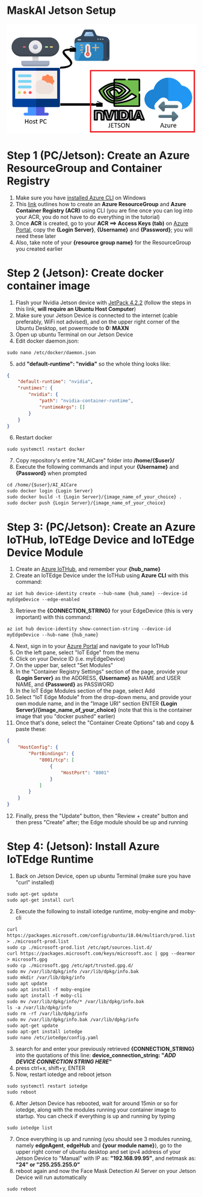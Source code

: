 # MaskAI Jetson Setup
![Overall Schematic Jetson](/Jetson/Overall_Schematic_Jetson.png)

# Step 1 (PC/Jetson): Create an Azure ResourceGroup and Container Registry
1. Make sure you have [installed Azure CLI](https://docs.microsoft.com/zh-tw/cli/azure/install-azure-cli-windows?view=azure-cli-latest) on Windows
2. This [link](https://docs.microsoft.com/zh-tw/azure/container-registry/container-registry-get-started-azure-cli) outlines how to create an **Azure ResourceGroup** and **Azure Container Registry (ACR)** using CLI (you are fine once you can log into your ACR, you do not have to do everything in the tutorial)
3. Once **ACR** is created, go to your **ACR ==> Access Keys (tab)** on [Azure Portal](https://portal.azure.com), copy the **{Login Server}**, **{Username}** and **{Password}**; you will need these later
4. Also, take note of your **{resource group name}** for the ResourceGroup you created earlier

# Step 2 (Jetson): Create docker container image
1. Flash your Nvidia Jetson device with [JetPack 4.2.2](https://developer.nvidia.com/jetpack-422-archive) (follow the steps in this link, **will require an Ubuntu Host Computer**)
2. Make sure your Jetson Device is connected to the internet (cable preferably, WiFi not advised), and on the upper right corner of the Ubuntu Desktop, set powermode to **0: MAXN**
3. Open up ubuntu Terminal on our Jetson Device
4. Edit docker daemon.json:
```
sudo nano /etc/docker/daemon.json
```
5. add **"default-runtime": "nvidia"** so the whole thing looks like:
```json
{
    "default-runtime": "nvidia",
    "runtimes": {
        "nvidia": {
            "path": "nvidia-container-runtime",
            "runtimeArgs": []
        }
    }
}
```
6. Restart docker
```
sudo systemctl restart docker
```
7. Copy repository's entire "AI_AICare" folder into **/home/{$user}/**
8. Execute the following commands and input your **{Username}** and **{Password}** when prompted
```
cd /home/{$user}/AI_AICare
sudo docker login {Login Server}
sudo docker build -t {Login Server}/{image_name_of_your_choice} .
sudo docker push {Login Server}/{image_name_of_your_choice}
```

# Step 3: (PC/Jetson): Create an Azure IoTHub, IoTEdge Device and IoTEdge Device Module
1. Create an [Azure IoTHub](https://docs.microsoft.com/en-us/azure/iot-hub/iot-hub-create-using-cli), and remember your **{hub_name}**
2. Create an IoTEdge Device under the IoTHub using **Azure CLI** with this command: 
```
az iot hub device-identity create --hub-name {hub_name} --device-id myEdgeDevice --edge-enabled
```
3. Retrieve the **{CONNECTION_STRING}** for your EdgeDevice (this is very important) with this command: 
```
az iot hub device-identity show-connection-string --device-id myEdgeDevice --hub-name {hub_name}
```
4. Next, sign in to your [Azure Portal](https://portal.azure.com) and navigate to your IoTHub
5. On the left pane, select "IoT Edge" from the menu
6. Click on your Device ID (i.e. myEdgeDevice)
7. On the upper bar, select "Set Modules"
8. In the "Container Registry Settings" section of the page, provide your **{Login Server}** as the ADDRESS, **{Username}** as NAME and USER NAME, and **{Password}** as PASSWORD
9.  In the IoT Edge Modules section of the page, select Add
10. Select "IoT Edge Module" from the drop-down menu, and provide your own module name, and in the "Image URI" section ENTER **{Login Server}/{image_name_of_your_choice}** (note that this is the container image that you "docker pushed" earlier)
11. Once that's done, select the "Container Create Options" tab and copy & paste these:
```json 
{
    "HostConfig": {
        "PortBindings": {
            "8001/tcp": [
                {
                    "HostPort": "8001"
                }
            ]
        }
    }
}
```
12.  Finally, press the "Update" button, then "Review + create" button and then press "Create" after; the Edge module should be up and running

# Step 4: (Jetson): Install Azure IoTEdge Runtime
1. Back on Jetson Device, open up ubuntu Terminal (make sure you have "curl" installed)
```
sudo apt-get update
sudo apt-get install curl
```
2. Execute the following to install iotedge runtime, moby-engine and moby-cli
```
curl https://packages.microsoft.com/config/ubuntu/18.04/multiarch/prod.list > ./microsoft-prod.list
sudo cp ./microsoft-prod.list /etc/apt/sources.list.d/
curl https://packages.microsoft.com/keys/microsoft.asc | gpg --dearmor > microsoft.gpg
sudo cp ./microsoft.gpg /etc/apt/trusted.gpg.d/
sudo mv /var/lib/dpkg/info /var/lib/dpkg/info.bak
sudo mkdir /var/lib/dpkg/info
sudo apt update
sudo apt install -f moby-engine
sudo apt install -f moby-cli
sudo mv /var/lib/dpkg/info/* /var/lib/dpkg/info.bak
ls -a /var/lib/dpkg/info
sudo rm -rf /var/lib/dpkg/info
sudo mv /var/lib/dpkg/info.bak /var/lib/dpkg/info
sudo apt-get update
sudo apt-get install iotedge
sudo nano /etc/iotedge/config.yaml
```
3. search for and enter your previously retrieved **{CONNECTION_STRING}** into the quotations of this line: **device_connection_string: "*ADD DEVICE CONNECTION STRING HERE*"**
4. press ctrl+x, shift+y, ENTER
5. Now, restart iotedge and reboot jetson
```
sudo systemctl restart iotedge
sudo reboot
```
6. After Jetson Device has rebooted, wait for around 15min or so for iotedge, along with the modules running your container image to startup. You can check if everything is up and running by typing 
```
sudo iotedge list
```
7. Once everything is up and running (you should see 3 modules running, namely **edgeAgent**, **edgeHub** and **{your module name}**), go to the upper right corner of ubuntu desktop and set ipv4 address of your Jetson Device to "Manual" with IP as: **"192.168.99.95"**, and netmask as: **"24" or "255.255.255.0"**
8. reboot again and now the Face Mask Detection AI Server on your Jetson Device will run automatically
```
sudo reboot
```


